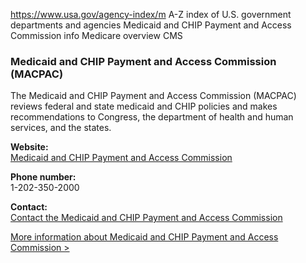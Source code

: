 

https://www.usa.gov/agency-index/m
A-Z index of U.S. government departments and agencies
Medicaid and CHIP Payment and Access Commission info
Medicare overview CMS

### Medicaid and CHIP Payment and Access Commission (MACPAC)
The Medicaid and CHIP Payment and Access Commission (MACPAC) reviews federal and state medicaid and CHIP policies and makes recommendations to Congress, the department of health and human services, and the states.

**Website:**  
[Medicaid and CHIP Payment and Access Commission](https://www.macpac.gov/)

**Phone number:**  
1-202-350-2000

**Contact:**  
[Contact the Medicaid and CHIP Payment and Access Commission](https://www.macpac.gov/contact-us/)

[More information about Medicaid and CHIP Payment and Access Commission >](https://www.usa.gov/agencies/medicaid-and-chip-payment-and-access-commission)
